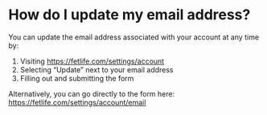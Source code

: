 # How do I update my email address?

You can update the email address associated with your account at any time by:
 
1. Visiting https://fetlife.com/settings/account
2. Selecting “Update” next to your email address
3. Filling out and submitting the form

Alternatively, you can go directly to the form here: https://fetlife.com/settings/account/email
